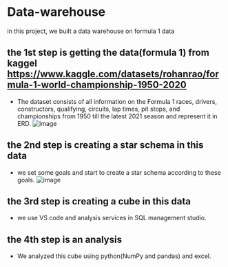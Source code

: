 # Data-warehouse
in this project, we built a data warehouse on formula 1 data
## the 1st step is getting the data(formula 1) from kaggel https://www.kaggle.com/datasets/rohanrao/formula-1-world-championship-1950-2020
* The dataset consists of all information on the Formula 1 races, drivers, constructors, 
qualifying, circuits, lap times, pit stops, and championships from 1950 till the latest 2021 
season and represent it in ERD.
![image](https://user-images.githubusercontent.com/75946833/170079768-eb251bee-c74c-47f6-9810-cb560dc02507.png)

## the 2nd step is creating a star schema in this data
* we set some goals and start to create a star schema according to these goals.
  ![image](https://user-images.githubusercontent.com/75946833/170080866-bc806b0f-9d22-48d0-8a51-a055b2c1ddc7.png)

## the 3rd step is creating a cube in this data
* we use VS code and analysis services in SQL management studio.

## the 4th step is an analysis 
* We analyzed this cube using python(NumPy and pandas) and excel.

